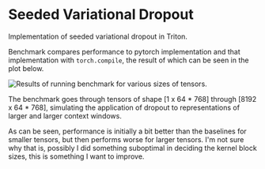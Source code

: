 # Seeded Variational Dropout

Implementation of seeded variational dropout in Triton.

Benchmark compares performance to pytorch implementation and that implementation with `torch.compile`, the result of which can be seen in the plot below.

![Results of running benchmark for various sizes of tensors.](https://github.com/sfschouten/seeded-variational-dropout/blob/main/Figure_1.png)

The benchmark goes through tensors of shape [1 x 64 * 768] through [8192 x 64 * 768], simulating the application of dropout to representations of larger and larger context windows.

As can be seen, performance is initially a bit better than the baselines for smaller tensors, but then performs worse for larger tensors.
I'm not sure why that is, possibly I did something suboptimal in deciding the kernel block sizes, this is something I want to improve.

